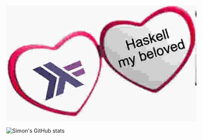 ![my beloved](./images/haskell.jpg)

![Simon's GitHub stats](https://github-readme-stats.vercel.app/api?username=Simon-Hostettler&count_private=true&theme=tokyonight&show_icons=true)
<!--![Top Langs](https://github-readme-stats.vercel.app/api/top-langs/?username=Simon-Hostettler&layout=compact&theme=tokyonight)

**Simon-Hostettler/Simon-Hostettler** is a ✨ _special_ ✨ repository because its `README.md` (this file) appears on your GitHub profile.

Here are some ideas to get you started:

- 🔭 I’m currently working on ...
- 🌱 I’m currently learning ...
- 👯 I’m looking to collaborate on ...
- 🤔 I’m looking for help with ...
- 💬 Ask me about ...
- 📫 How to reach me: ...
- 😄 Pronouns: ...
- ⚡ Fun fact: ...
-->
